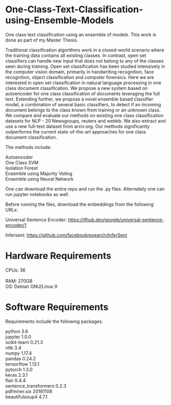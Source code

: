 # One-Class-Text-Classification-using-Ensemble-Models
One class text classification using an ensemble of models. 
This work is done as part of my Master Thesis. 

Traditional classification algorithms work in a closed-world scenario where the training
data contains all existing classes. In contrast, open set classifiers can handle new input
that does not belong to any of the classes seen during training. Open set classification
has been studied intensively in the computer vision domain, primarily in handwriting
recognition, face recognition, object classification and computer forensics. Here we are
interested in open set classification in natural language processing in one class document
classification. We propose a new system based on autoencoder for one class classification
of documents leveraging the full text. Extending further, we propose a novel ensemble
based classifier model, a combination of several basic classifiers, to detect if an incoming
document belongs to the class known from training or an unknown class. We compare
and evaluate our methods on existing one class classification datasets for NLP - 20
Newsgroups, reuters and webkb. We also extract and use a new full-text dataset from
arxiv.org. Our methods significantly outperforms the current state-of-the-art approaches
for one class document classification.


The methods include:

Autoencoder <br /> 
One Class SVM <br /> 
Isolation Forest <br /> 
Ensemble using Majority Voting <br /> 
Ensemble using Neural Network <br /> 


One can download the entire repo and run the .py files. Alternately one can run jupyter notebooks as well.

Before running the files, download the embeddings from the following URLs:

Universal Sentence Encoder: https://tfhub.dev/google/universal-sentence-encoder/1

Infersent: https://github.com/facebookresearch/InferSent

# Hardware Requirements

CPUs: 36 <br />  
RAM: 270GB <br />
OS: Debian GNU/Linux 9 <br />

# Software Requirements
Requirements include the following packages:

python 3.6 <br />
jupyter 1.0.0 <br />
scikit-learn 0.21.3 <br />
nltk 3.4 <br />
numpy 1.17.4 <br />
pandas 0.24.2 <br />
tensorflow 1.13.1 <br />
pytorch 1.3.0 <br />
keras 2.3.1 <br />
flair 0.4.4 <br />
sentence_transformers 0.2.3 <br />
pdfminer.six 20181108 <br />
beautifulsoup4 4.7.1


